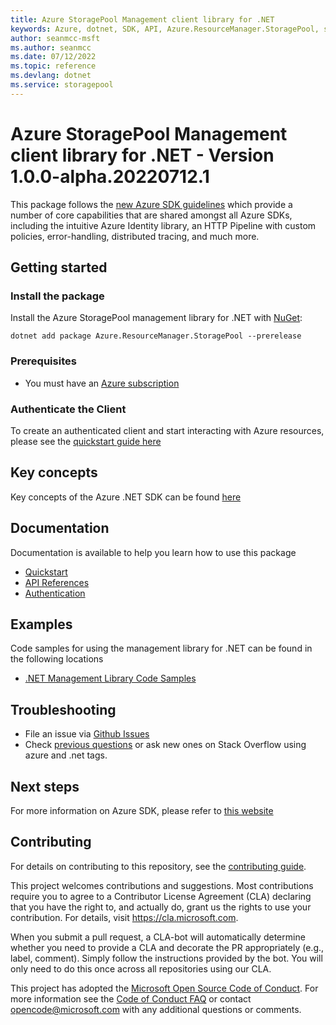 ```yaml
---
title: Azure StoragePool Management client library for .NET
keywords: Azure, dotnet, SDK, API, Azure.ResourceManager.StoragePool, storagepool
author: seanmcc-msft
ms.author: seanmcc
ms.date: 07/12/2022
ms.topic: reference
ms.devlang: dotnet
ms.service: storagepool
---
```

# Azure StoragePool Management client library for .NET - Version 1.0.0-alpha.20220712.1 


This package follows the [new Azure SDK guidelines](https://azure.github.io/azure-sdk/general_introduction.html) which provide a number of core capabilities that are shared amongst all Azure SDKs, including the intuitive Azure Identity library, an HTTP Pipeline with custom policies, error-handling, distributed tracing, and much more.

## Getting started 

### Install the package

Install the Azure StoragePool management library for .NET with [NuGet](https://www.nuget.org/):

```dotnetcli
dotnet add package Azure.ResourceManager.StoragePool --prerelease
```

### Prerequisites

* You must have an [Azure subscription](https://azure.microsoft.com/free/dotnet/)

### Authenticate the Client

To create an authenticated client and start interacting with Azure resources, please see the [quickstart guide here](https://github.com/Azure/azure-sdk-for-net/blob/main/doc/mgmt_preview_quickstart.md)

## Key concepts

Key concepts of the Azure .NET SDK can be found [here](https://azure.github.io/azure-sdk/dotnet_introduction.html)

## Documentation

Documentation is available to help you learn how to use this package

- [Quickstart](https://github.com/Azure/azure-sdk-for-net/blob/main/doc/mgmt_preview_quickstart.md)
- [API References](/dotnet/api/?view=azure-dotnet)
- [Authentication](https://github.com/Azure/azure-sdk-for-net/blob/main/sdk/identity/Azure.Identity/README.md)

## Examples

Code samples for using the management library for .NET can be found in the following locations
- [.NET Management Library Code Samples](/samples/browse/?branch=master&languages=csharp&term=managing%20using%20Azure%20.NET%20SDK)

## Troubleshooting

-   File an issue via [Github
    Issues](https://github.com/Azure/azure-sdk-for-net/issues)
-   Check [previous
    questions](https://stackoverflow.com/questions/tagged/azure+.net)
    or ask new ones on Stack Overflow using azure and .net tags.


## Next steps

For more information on Azure SDK, please refer to [this website](https://azure.github.io/azure-sdk/)

## Contributing

For details on contributing to this repository, see the [contributing
guide][cg].

This project welcomes contributions and suggestions. Most contributions
require you to agree to a Contributor License Agreement (CLA) declaring
that you have the right to, and actually do, grant us the rights to use
your contribution. For details, visit <https://cla.microsoft.com>.

When you submit a pull request, a CLA-bot will automatically determine
whether you need to provide a CLA and decorate the PR appropriately
(e.g., label, comment). Simply follow the instructions provided by the
bot. You will only need to do this once across all repositories using
our CLA.

This project has adopted the [Microsoft Open Source Code of Conduct][coc]. For
more information see the [Code of Conduct FAQ][coc_faq] or contact
<opencode@microsoft.com> with any additional questions or comments.

<!-- LINKS -->
[cg]: https://github.com/Azure/azure-sdk-for-net/blob/main/sdk/resourcemanager/Azure.ResourceManager/docs/CONTRIBUTING.md
[coc]: https://opensource.microsoft.com/codeofconduct/
[coc_faq]: https://opensource.microsoft.com/codeofconduct/faq/
